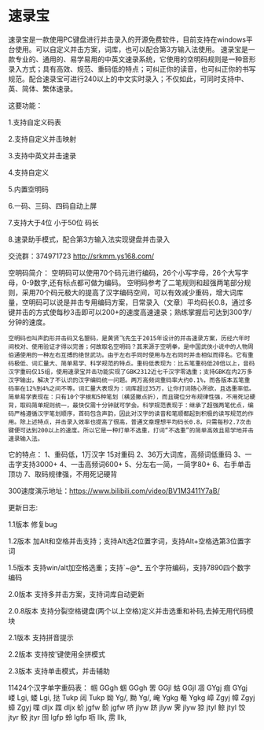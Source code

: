 # 速录宝
速录宝是一款使用PC键盘进行并击录入的开源免费软件，目前支持在windows平台使用。可以自定义并击方案，词库，也可以配合第3方输入法使用。
速录宝是一款专业的、通用的、易学易用的中英文速录系统，它使用的空明码规则是一种音形录入方式；具有高效、规范、重码低的特点；可纠正你的读音，也可纠正你的书写规范。配合速录宝可进行240以上的中文实时录入；不仅如此，可同时支持中、英、简体、繁体速录。

这要功能：

1.支持自定义码表

2.支持自定义并击映射

3.支持中英文并击速录

4.支持自定义

5.内置空明码

6.一码、三码、四码自动上屏

7.支持大于4位 小于50位 码长

8.速录助手模式，配合第3方输入法实现键盘并击录入

交流群：374971723
http://srkmm.ys168.com/

空明码简介：
    空明码可以使用70个码元进行编码，26个小写字母，26个大写字母，0-9数字,还有标点都可做为编码。
空明码参考了二笔规则和超强两笔部分规则，采用70个码元极大的提高了汉字编码空间，可以有效减少重码，增大词库量，空明码可以说是并击专用编码方案，日常录入（文章）平均码长0.8，通过多键并击的方式使每秒3击即可以200+的速度高速速录；熟练掌握后可达到300字/分钟的速度。

    空明码也叫声韵形并击码又名曌码，是黄贤飞先生于2015年设计的并击速录方案，历经六年时间校对、使用验证才得以完善；何故取名空明码？其来源于空明拳，是中国武侠小说中的人物周伯通使用的一种左右互搏的绝世武功。由于左右手同时使用与左右同时并击相似而得名。它有重码极低、词汇量大、简单易学、科学规范的特点。重码低表现为：比五笔重码低20倍以上，音码汉字重码仅15组，使用速录宝并击功能实现了GBK2312近七千汉字零选重；支持GBK在内2万多汉字输出，解决了不认识的汉字编码统一问题。两万高频词重码率大约0.1%，而各版本五笔重码率在12%到4%之间不等。词汇量大表现为：词库超过35万，让你打词随心所欲，且选重率低。简单易学表现在：只有10个字根和5种笔划（横竖撇点折），而且键位分布规律性强，不用死记硬背，取码简单规则统一，最快仅需十分钟就可学会。科学规范表现于：继承了超强两笔优点，编码严格遵循汉字笔划顺序，首码包含声韵，因此对汉字的读音和笔顺都起到积极的读写规范的作用。除上述特点，并击录入效率也提高了很高，普通文章理想平均码长0.8，只需每秒2.7次击键便可达到200以上的速度。所以它是一种打单不选重，打词“不选重”的简单高效且易学地并击速录输入法。

它的特点：
1、重码低，1万汉字 15对重码
2、36万大词库，高频词低重码
3、一击字支持3000+
4、一击高频词600+
5、分左右一简，一简字80+
6、右手单击顶功
7、取码规律强，不用死记硬背
 

300速度演示地址：https://www.bilibili.com/video/BV1M3411Y7aB/

更新日志:

1.1版本 修复bug

1.2版本 加Alt和空格并击支持；支持Alt选2位置字词，支持Alt+空格选第3位置字词

1.5版本 支持win/alt加空格选重；支持`~@*_ 五个字符编码，支持7890四个数字编码

2.0版本 支持多并击方案，支持词库自动更新

2.0.8版本 支持分裂空格键盘(两个以上空格)定义并击选重和补码,去掉无用代码模块

2.1版本 支持拼音提示

2.2版本 支持按'键使用全拼模式

2.3版本 支持单击模式，并击辅助

11424个汉字单字重码表：
帼	GGgh
蝈	GGgh
罟	GGjl 
蛄	GGjl
凅	GYgj
痼	GYgj
嵝	Lgi, 
蝼	Lgi,
挞	Tukp
闼	Tukp
蚴	Yg/,
黝	Yg/,
崦	Ygkg
罨	Ygkg
嶂	Zgyj
幛	Zgyj
蟑	Zgyj
喋	dljx
蹀	dljx
蚧	jgfw
骱	jgfw
哜	jlyw
跻	jlyw
霁	jlyw
猄	jtyl
鲸	jtyl
饺	jtyr
鲛	jtyr
囹	lgfp
蛉	lgfp
呖	llk,
雳	llk,
